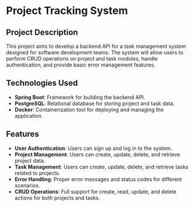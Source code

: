 # Project Tracking System

## Project Description
This project aims to develop a backend API for a task management system designed for software development teams. 
The system will allow users to perform CRUD operations on project and task modules, handle authentication, and provide basic error management features.

## Technologies Used
- **Spring Boot**: Framework for building the backend API.
- **PostgreSQL**: Relational database for storing project and task data.
- **Docker**: Containerization tool for deploying and managing the application.

## Features
- **User Authentication**: Users can sign up and log in to the system.
- **Project Management**: Users can create, update, delete, and retrieve project data.
- **Task Management**: Users can create, update, delete, and retrieve tasks related to projects.
- **Error Handling**: Proper error messages and status codes for different scenarios.
- **CRUD Operations**: Full support for create, read, update, and delete actions for both projects and tasks.
